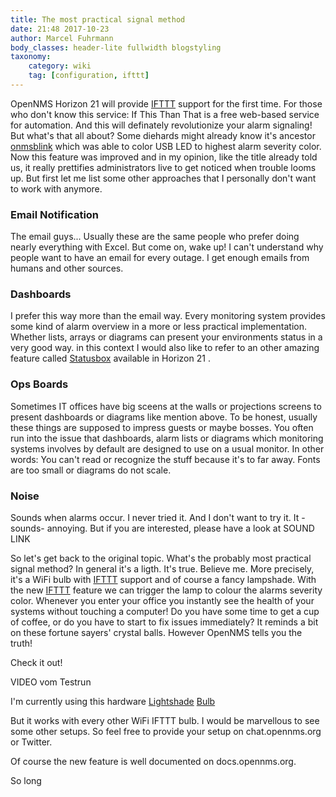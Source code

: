 ```yaml
---
title: The most practical signal method
date: 21:48 2017-10-23
author: Marcel Fuhrmann
body_classes: header-lite fullwidth blogstyling
taxonomy:
    category: wiki
    tag: [configuration, ifttt]
---
```


OpenNMS Horizon 21 will provide [IFTTT](https://en.wikipedia.org/wiki/IFTTT) support for the first time.
For those who don't know this service: If This Than That is a free web-based service for automation.
And this will definately revolutionize your alarm signaling!
But what's that all about?
Some diehards might already know it's ancestor [onmsblink](https://github.com/opennms-forge/onmsblink) which was able to color USB LED to highest alarm severity color.
Now this feature was improved and in my opinion, like the title already told us, it really prettifies administrators live to get noticed when trouble looms up.
But first let me list some other approaches that I personally don't want to work with anymore.

### Email Notification
The email guys...
Usually these are the same people who prefer doing nearly everything with Excel.
But come on, wake up!
I can't understand why people want to have an email for every outage.
I get enough emails from humans and other sources.

### Dashboards
I prefer this way more than the email way.
Every monitoring system provides some kind of alarm overview in a more or less practical implementation.
Whether lists, arrays or diagrams can present your environments status in a very good way.
in this context I would also like to refer to an other amazing feature called [Statusbox](https://opennms.org/en/blog/2017-08-14-statusbox) available in Horizon 21 .

### Ops Boards
Sometimes IT offices have big sceens at the walls or projections screens to present dashboards or diagrams like mention above.
To be honest, usually these things are supposed to impress guests or maybe bosses.
You often run into the issue that dashboards, alarm lists or diagrams which monitoring systems involves by default are designed to use on a usual monitor.
In other words: You can't read or recognize the stuff because it's to far away.
Fonts are too small or diagrams do not scale.

### Noise
Sounds when alarms occur.
I never tried it.
And I don't want to try it.
It -sounds- annoying.
But if you are interested, please have a look at SOUND LINK

So let's get back to the original topic.
What's the probably most practical signal method?
In general it's a ligth.
It's true.
Believe me.
More precisely, it's a WiFi bulb with [IFTTT](https://en.wikipedia.org/wiki/IFTTT) support and of course a fancy lampshade.
With the new [IFTTT](https://en.wikipedia.org/wiki/IFTTT) feature we can trigger the lamp to colour the alarms severity color.
Whenever you enter your office you instantly see the health of your systems without touching a computer!
Do you have some time to get a cup of coffee, or do you have to start to fix issues immediately?
It reminds a bit on these fortune sayers' crystal balls.
However OpenNMS tells you the truth!

Check it out!

VIDEO vom Testrun

I'm currently using this hardware
[Lightshade](http://www.ikea.com/us/en/catalog/products/70096377)
[Bulb](https://eu.lifx.com/collections/featured-products/products/lifx-plus)

But it works with every other WiFi IFTTT bulb.
I would be marvellous to see some other setups.
So feel free to provide your setup on chat.opennms.org or Twitter.

Of course the new feature is well documented on docs.opennms.org.

So long

